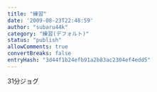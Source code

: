 ```yaml
---
title: "練習"
date: '2009-08-23T22:48:59'
author: "subaru44k"
category: "練習(デフォルト)"
status: "publish"
allowComments: true
convertBreaks: false
entryHash: "3d44f1b24efb91a2b83ac2304ef4edd5"
---
```

31分ジョグ
